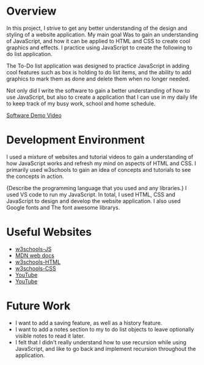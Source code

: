 # Overview

In this project, I strive to get any better understanding of the design and styling of a website application. My main goal Was to gain an understanding of JavaScript, and how it can be applied to HTML and CSS to create cool graphics and effects. I practice using JavaScript to create the following to do list application.

The To-Do list application was designed to practice JavaScript in adding cool features such as box is holding to do list items, and the ability to add graphics to mark them as done and delete them when no longer needed.

Not only did I write the software to gain a better understanding of how to use JavaScript, but also to create a application that I can use in my daily life to keep track of my busy work, school and home  schedule.

[Software Demo Video](https://youtu.be/txz-Z5cZix0)

# Development Environment

I used a mixture of websites and tutorial videos to gain a understanding of how JavaScript works and refresh my mind on aspects of HTML and CSS. I primarily used w3schools to gain an idea of concepts and tutorials to see the concepts in action.

{Describe the programming language that you used and any libraries.}
I used VS code to run my JavaScript. In total, I used HTML, CSS and JavaScript to design and develop the website application. I also used Google fonts and The font awesome librarys.

# Useful Websites

- [w3schools-JS](https://www.w3schools.com/js/)
- [MDN web docs](https://developer.mozilla.org/en-US/docs/Learn/JavaScript/First_steps/What_is_JavaScript)
- [w3schools-HTML](https://www.w3schools.com/html/default.asp)
- [w3schools-CSS](https://www.w3schools.com/css/default.asp)
- [YouTube](https://www.youtube.com/watch?v=-pRg_daFjfk)
- [YouTube](https://www.youtube.com/watch?v=Ttf3CEsEwMQ)

# Future Work

- I want to add a saving feature, as well as a history feature. 
- I want to add a notes section to my to do list objects to leave optionally visible notes to read it later. 
- I felt that I didn't really understand how to use recursion while using JavaScript, and like to go back and implement recursion throughout the application. 